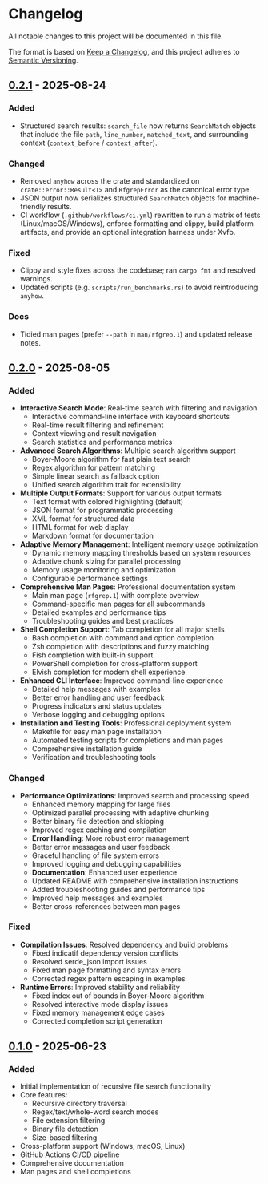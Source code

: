 # Changelog
All notable changes to this project will be documented in this file.

The format is based on [Keep a Changelog](https://keepachangelog.com/en/1.0.0/),
and this project adheres to [Semantic Versioning](https://semver.org/spec/v2.0.0.html).

  ## [0.2.1] - 2025-08-24

  ### Added
  - Structured search results: `search_file` now returns `SearchMatch` objects that include the file `path`, `line_number`, `matched_text`, and surrounding context (`context_before` / `context_after`).

  ### Changed
  - Removed `anyhow` across the crate and standardized on `crate::error::Result<T>` and `RfgrepError` as the canonical error type.
  - JSON output now serializes structured `SearchMatch` objects for machine-friendly results.
  - CI workflow (`.github/workflows/ci.yml`) rewritten to run a matrix of tests (Linux/macOS/Windows), enforce formatting and clippy, build platform artifacts, and provide an optional integration harness under Xvfb.

  ### Fixed
  - Clippy and style fixes across the codebase; ran `cargo fmt` and resolved warnings.
  - Updated scripts (e.g. `scripts/run_benchmarks.rs`) to avoid reintroducing `anyhow`.

  ### Docs
  - Tidied man pages (prefer `--path` in `man/rfgrep.1`) and updated release notes.

  ## [0.2.0] - 2025-08-05

  ### Added
  - **Interactive Search Mode**: Real-time search with filtering and navigation
    - Interactive command-line interface with keyboard shortcuts
    - Real-time result filtering and refinement
    - Context viewing and result navigation
    - Search statistics and performance metrics
  - **Advanced Search Algorithms**: Multiple search algorithm support
    - Boyer-Moore algorithm for fast plain text search
    - Regex algorithm for pattern matching
    - Simple linear search as fallback option
    - Unified search algorithm trait for extensibility
  - **Multiple Output Formats**: Support for various output formats
    - Text format with colored highlighting (default)
    - JSON format for programmatic processing
    - XML format for structured data
    - HTML format for web display
    - Markdown format for documentation
  - **Adaptive Memory Management**: Intelligent memory usage optimization
    - Dynamic memory mapping thresholds based on system resources
    - Adaptive chunk sizing for parallel processing
    - Memory usage monitoring and optimization
    - Configurable performance settings
  - **Comprehensive Man Pages**: Professional documentation system
    - Main man page (`rfgrep.1`) with complete overview
    - Command-specific man pages for all subcommands
    - Detailed examples and performance tips
    - Troubleshooting guides and best practices
  - **Shell Completion Support**: Tab completion for all major shells
    - Bash completion with command and option completion
    - Zsh completion with descriptions and fuzzy matching
    - Fish completion with built-in support
    - PowerShell completion for cross-platform support
    - Elvish completion for modern shell experience
  - **Enhanced CLI Interface**: Improved command-line experience
    - Detailed help messages with examples
    - Better error handling and user feedback
    - Progress indicators and status updates
    - Verbose logging and debugging options
  - **Installation and Testing Tools**: Professional deployment system
    - Makefile for easy man page installation
    - Automated testing scripts for completions and man pages
    - Comprehensive installation guide
    - Verification and troubleshooting tools

  ### Changed
  - **Performance Optimizations**: Improved search and processing speed
    - Enhanced memory mapping for large files
    - Optimized parallel processing with adaptive chunking
    - Better binary file detection and skipping
    - Improved regex caching and compilation
    - **Error Handling**: More robust error management
    - Better error messages and user feedback
    - Graceful handling of file system errors
    - Improved logging and debugging capabilities
    - **Documentation**: Enhanced user experience
    - Updated README with comprehensive installation instructions
    - Added troubleshooting guides and performance tips
    - Improved help messages and examples
    - Better cross-references between man pages

  ### Fixed
  - **Compilation Issues**: Resolved dependency and build problems
    - Fixed indicatif dependency version conflicts
    - Resolved serde_json import issues
    - Fixed man page formatting and syntax errors
    - Corrected regex pattern escaping in examples
  - **Runtime Errors**: Improved stability and reliability
    - Fixed index out of bounds in Boyer-Moore algorithm
    - Resolved interactive mode display issues
    - Fixed memory management edge cases
    - Corrected completion script generation

  ## [0.1.0] - 2025-06-23

  ### Added
  - Initial implementation of recursive file search functionality
  - Core features:
    - Recursive directory traversal
    - Regex/text/whole-word search modes
    - File extension filtering
    - Binary file detection
    - Size-based filtering
  - Cross-platform support (Windows, macOS, Linux)
  - GitHub Actions CI/CD pipeline
  - Comprehensive documentation
  - Man pages and shell completions

  [Unreleased]: https://github.com/kh3rld/rfgrep/compare/v0.2.1...HEAD
  [0.2.1]: https://github.com/kh3rld/rfgrep/compare/v0.2.0...v0.2.1
  [0.2.0]: https://github.com/kh3rld/rfgrep/compare/v0.1.0...v0.2.0
  [0.1.0]: https://github.com/kh3rld/rfgrep/releases/tag/v0.1.0
